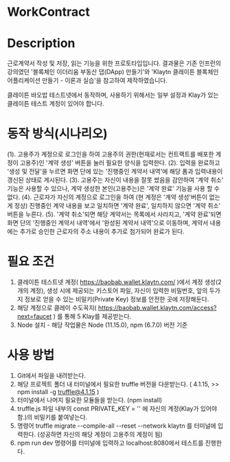 # WorkContract

# Description

근로계약서 작성 및 저장, 읽는 기능을 위한 프로토타입입니다.
결과물은 기존 인프런의 강의였던 '블록체인 이더리움 부동산 댑(DApp) 만들기'와 
'Klaytn 클레이튼 블록체인 어플리케이션 만들기 - 이론과 실습'을 참고하여 제작하였습니다.

클레이튼 바오밥 테스트넷에서 동작하며, 사용하기 위해서는 일부 설정과 Klay가 있는 클레이튼 테스트 계정이 있어야 합니다.

# 동작 방식(시나리오)

 (1). 고용주가 계정으로 로그인을 하여 고용주의 권한(현재로서는 컨트랙트를 배포한 계정이 고용주)인 '계약 생성' 버튼을 눌러 필요한 양식을 입력한다.
 (2). 입력을 완료하고 '생성 및 전달'을 누르면 화면 단에 있는 '진행중인 계약서 내역'에 해당 폼과 입력내용이 갱신된 상태로 게시된다.
 (3). 고용주는 자신이 내용을 잘못 썼음을 감안하여 '계약 취소' 기능은 사용할 수 있으나, 계약 생성한 본인(고용주는)은 '계약 완료' 기능을 사용 할 수 없다.
 (4). 근로자가 자신의 계정으로 로그인을 하여 (현 계정은 '계약 생성'버튼이 없는게 정상) 진행중인 계약 내용을 보고 일치하면 '계약 완료', 일치하지 않으면 '계약 취소' 버튼을 누른다.
 (5). '계약 취소'되면 해당 계약서는 목록에서 사라지고, '계약 완료'되면 화면 단의 '진행중인 계약서 내역'에서 '완성된 계약서 내역'으로 이동하며, 
      계약서 내용에는 추가로 승인한 근로자의 주소 내용이 추가로 첨가되어 완료가 된다.
      
# 필요 조건

  1. 클레이튼 테스트넷 계정(  https://baobab.wallet.klaytn.com/  )에서 계정 생성(2개의 계정), 생성 시에 제공되는 키스토어 파일, 자신이 입력한 비밀번호, 
     앞의 두가지 정보로 얻을 수 있는 비밀키(Private Key) 정보를 안전한 곳에 저장해둔다.
  2. 해당 계정으로 클레이 수도꼭지(  https://baobab.wallet.klaytn.com/access?next=faucet   )  를 통해 5 Klay를 제공받는다.
  3. Node 설치 - 해당 작업물은 Node (11.15.0), npm (6.7.0) 버전 기준

# 사용 방법

  1. Git에서 파일을 내려받는다.
  2. 해당 프로젝트 폴더 내 터미널에서 필요한 truffle 버전을 다운받는다. ( 4.1.15, >> npm install -g truffle@4.1.15 )
  3. 터미널에서 나머지 필요한 모듈들을 받는다. (npm install)
  4. truffle.js 파일 내부의 const PRIVATE_KEY = '' 에 자신의 계정(Klay가 있어야 함.)의 비밀키를 붙여넣는다.
  5. 명령어 truffle migrate --compile-all --reset --network klaytn 를 터미널에 입력한다. (성공하면 자신의 해당 계정이 고용주의 계정이 됨)
  6. npm run dev 명령어를 터미널에 입력하고 localhost:8080에서 테스트를 진행한다.
  
